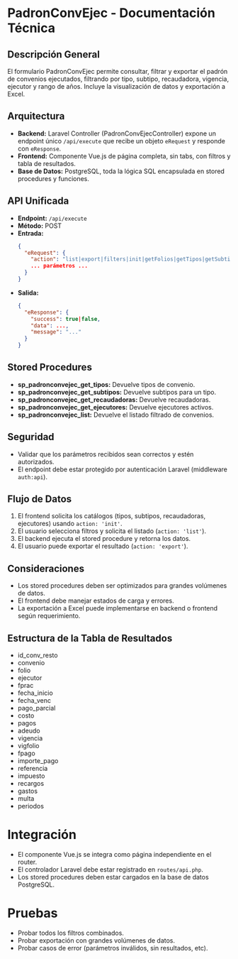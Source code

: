 # PadronConvEjec - Documentación Técnica

## Descripción General
El formulario PadronConvEjec permite consultar, filtrar y exportar el padrón de convenios ejecutados, filtrando por tipo, subtipo, recaudadora, vigencia, ejecutor y rango de años. Incluye la visualización de datos y exportación a Excel.

## Arquitectura
- **Backend:** Laravel Controller (PadronConvEjecController) expone un endpoint único `/api/execute` que recibe un objeto `eRequest` y responde con `eResponse`.
- **Frontend:** Componente Vue.js de página completa, sin tabs, con filtros y tabla de resultados.
- **Base de Datos:** PostgreSQL, toda la lógica SQL encapsulada en stored procedures y funciones.

## API Unificada
- **Endpoint:** `/api/execute`
- **Método:** POST
- **Entrada:**
  ```json
  {
    "eRequest": {
      "action": "list|export|filters|init|getFolios|getTipos|getSubtipos|getRecaudadoras|getEjecutores",
      ... parámetros ...
    }
  }
  ```
- **Salida:**
  ```json
  {
    "eResponse": {
      "success": true|false,
      "data": ...,
      "message": "..."
    }
  }
  ```

## Stored Procedures
- **sp_padronconvejec_get_tipos:** Devuelve tipos de convenio.
- **sp_padronconvejec_get_subtipos:** Devuelve subtipos para un tipo.
- **sp_padronconvejec_get_recaudadoras:** Devuelve recaudadoras.
- **sp_padronconvejec_get_ejecutores:** Devuelve ejecutores activos.
- **sp_padronconvejec_list:** Devuelve el listado filtrado de convenios.

## Seguridad
- Validar que los parámetros recibidos sean correctos y estén autorizados.
- El endpoint debe estar protegido por autenticación Laravel (middleware `auth:api`).

## Flujo de Datos
1. El frontend solicita los catálogos (tipos, subtipos, recaudadoras, ejecutores) usando `action: 'init'`.
2. El usuario selecciona filtros y solicita el listado (`action: 'list'`).
3. El backend ejecuta el stored procedure y retorna los datos.
4. El usuario puede exportar el resultado (`action: 'export'`).

## Consideraciones
- Los stored procedures deben ser optimizados para grandes volúmenes de datos.
- El frontend debe manejar estados de carga y errores.
- La exportación a Excel puede implementarse en backend o frontend según requerimiento.

## Estructura de la Tabla de Resultados
- id_conv_resto
- convenio
- folio
- ejecutor
- fprac
- fecha_inicio
- fecha_venc
- pago_parcial
- costo
- pagos
- adeudo
- vigencia
- vigfolio
- fpago
- importe_pago
- referencia
- impuesto
- recargos
- gastos
- multa
- periodos

# Integración
- El componente Vue.js se integra como página independiente en el router.
- El controlador Laravel debe estar registrado en `routes/api.php`.
- Los stored procedures deben estar cargados en la base de datos PostgreSQL.

# Pruebas
- Probar todos los filtros combinados.
- Probar exportación con grandes volúmenes de datos.
- Probar casos de error (parámetros inválidos, sin resultados, etc).
